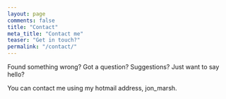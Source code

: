 ```yaml
---
layout: page
comments: false
title: "Contact"
meta_title: "Contact me"
teaser: "Get in touch?"
permalink: "/contact/"
---
```

Found something wrong? Got a question? Suggestions? Just want to say hello?

You can contact me using my hotmail address, jon_marsh.
